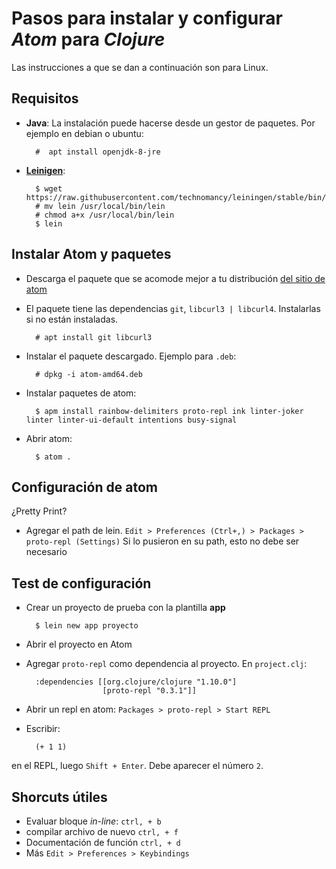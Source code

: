 # Pasos para instalar y configurar _Atom_ para _Clojure_
Las instrucciones a que se dan a continuación son para Linux.

## Requisitos
* __Java__: La instalación puede hacerse desde un gestor de paquetes. Por ejemplo en debian o ubuntu:

        #  apt install openjdk-8-jre

* [__Leinigen__](https://leiningen.org/#install):

        $ wget https://raw.githubusercontent.com/technomancy/leiningen/stable/bin/lein
        # mv lein /usr/local/bin/lein
        # chmod a+x /usr/local/bin/lein
        $ lein

## Instalar Atom y paquetes
* Descarga el paquete que se acomode mejor a tu distribución [del sitio de atom](https://atom.io/)
* El paquete tiene las dependencias `git`, `libcurl3 | libcurl4`. Instalarlas si no están instaladas.

        # apt install git libcurl3
* Instalar el paquete descargado. Ejemplo para `.deb`:

        # dpkg -i atom-amd64.deb

* Instalar paquetes de atom:

        $ apm install rainbow-delimiters proto-repl ink linter-joker linter linter-ui-default intentions busy-signal

* Abrir atom:

        $ atom .

## Configuración de atom
¿Pretty Print?
* Agregar el path de lein. `Edit > Preferences (Ctrl+,) > Packages > proto-repl (Settings)` Si lo pusieron en su path, esto no debe ser necesario

## Test de configuración
* Crear un proyecto de prueba con la plantilla **app**

        $ lein new app proyecto

* Abrir el proyecto en Atom
* Agregar `proto-repl` como dependencia al proyecto. En `project.clj`:

        :dependencies [[org.clojure/clojure "1.10.0"]
                       [proto-repl "0.3.1"]]


* Abrir un repl en atom:  `Packages > proto-repl > Start REPL`
* Escribir:

        (+ 1 1)
en el REPL, luego `Shift + Enter`. Debe aparecer el número `2`.

## Shorcuts útiles
* Evaluar bloque _in-line_: `ctrl, + b`
* compilar archivo de nuevo `ctrl, + f`
* Documentación de función `ctrl, + d`
* Más `Edit > Preferences > Keybindings`
